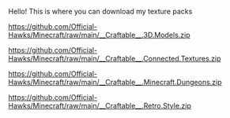Hello! This is where you can download my texture packs

https://github.com/Official-Hawks/Minecraft/raw/main/__Craftable__.3D.Models.zip

https://github.com/Official-Hawks/Minecraft/raw/main/__Craftable__.Connected.Textures.zip

https://github.com/Official-Hawks/Minecraft/raw/main/__Craftable__.Minecraft.Dungeons.zip

https://github.com/Official-Hawks/Minecraft/raw/main/__Craftable__.Retro.Style.zip
